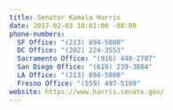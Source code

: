 ```yaml
---
title: Senator Kamala Harris
date: 2017-02-03 18:01:00 -08:00
phone-numbers:
  SF Office: "(213) 894-5000"
  DC Office: "(202) 224-3553"
  Sacramento Office: "(916) 448-2787"
  San Diego Office: "(619) 239-3884"
  LA Office: "(213) 894-5000"
  Fresno Office: "(559) 497-5109"
website: https://www.harris.senate.gov/
---
```


